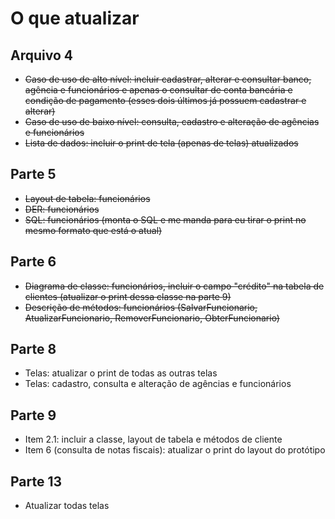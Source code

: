 # O que atualizar

## Arquivo 4
- ~~Caso de uso de alto nível: incluir cadastrar, alterar e consultar banco, agência e funcionários e apenas o consultar de conta bancária e condição de pagamento (esses dois últimos já possuem cadastrar e alterar)~~
- ~~Caso de uso de baixo nível: consulta, cadastro e alteração de agências e funcionários~~
- ~~Lista de dados: incluir o print de tela (apenas de telas) atualizados~~

## Parte 5
- ~~Layout de tabela: funcionários~~
- ~~DER: funcionários~~
- ~~SQL: funcionários (monta o SQL e me manda para eu tirar o print no mesmo formato que está o atual)~~

## Parte 6
- ~~Diagrama de classe: funcionários, incluir o campo "crédito" na tabela de clientes (atualizar o print dessa classe na parte 9)~~
- ~~Descrição de métodos: funcionários (SalvarFuncionario, AtualizarFuncionario, RemoverFuncionario, ObterFuncionario)~~

## Parte 8
- Telas: atualizar o print de todas as outras telas
- Telas: cadastro, consulta e alteração de agências e funcionários

## Parte 9
- Item 2.1: incluir a classe, layout de tabela e métodos de cliente
- Item 6 (consulta de notas fiscais): atualizar o print do layout do protótipo

## Parte 13
- Atualizar todas telas
